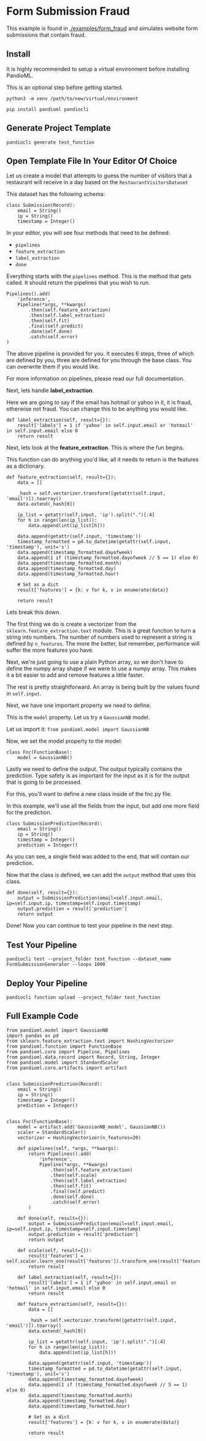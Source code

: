 # Form Submission Fraud

This example is found in [./examples/form_fraud](./examples/form_fraud) and simulates website form submissions that contain fraud.

## Install

It is highly recommended to setup a virtual environment before installing PandioML.

This is an optional step before getting started.

`python3 -m venv /path/to/new/virtual/environment`

`pip install pandioml pandiocli`

## Generate Project Template

`pandiocli generate test_function`

## Open Template File In Your Editor Of Choice

Let us create a model that attempts to guess the number of visitors that a restaurant will receive in a day based on the `RestaurantVisitorsDataset`

This dataset has the following schema:

```buildoutcfg
class Submission(Record):
    email = String()
    ip = String()
    timestamp = Integer()
```

In your editor, you will see four methods that need to be defined:

* `pipelines`
* `feature_extraction`
* `label_extraction`
* `done`

Everything starts with the `pipelines` method. This is the method that gets called. It should return the pipelines that you wish to run.

```buildoutcfg
Pipelines().add(
    'inference',
    Pipeline(*args, **kwargs)
        .then(self.feature_extraction)
        .then(self.label_extraction)
        .then(self.fit)
        .final(self.predict)
        .done(self.done)
        .catch(self.error)
)
```

The above pipeline is provided for you. It executes 6 steps, three of which are defined by you, three are defined for you through the base class. You can overwrite them if you would like.

For more information on pipelines, please read our full documentation.

Next, lets handle **label_extraction**.

Here we are going to say if the email has hotmail or yahoo in it, it is fraud, otherwise not fraud. You can change this to be anything you would like.

```buildoutcfg
def label_extraction(self, result={}):
    result['labels'] = 1 if 'yahoo' in self.input.email or 'hotmail' in self.input.email else 0
    return result
```

Next, lets look at the **feature_extraction**. This is where the fun begins.

This function can do anything you'd like, all it needs to return is the features as a dictionary.

```buildoutcfg
def feature_extraction(self, result={}):
    data = []

    _hash = self.vectorizer.transform([getattr(self.input, 'email')]).toarray()
    data.extend(_hash[0])

    ip_list = getattr(self.input, 'ip').split(".")[:4]
    for h in range(len(ip_list)):
        data.append(int(ip_list[h]))

    data.append(getattr(self.input, 'timestamp'))
    timestamp_formatted = pd.to_datetime(getattr(self.input, 'timestamp'), unit='s')
    data.append(timestamp_formatted.dayofweek)
    data.append(1 if (timestamp_formatted.dayofweek // 5 == 1) else 0)
    data.append(timestamp_formatted.month)
    data.append(timestamp_formatted.day)
    data.append(timestamp_formatted.hour)

    # Set as a dict
    result['features'] = {k: v for k, v in enumerate(data)}

    return result
```

Lets break this down.

The first thing we do is create a vectorizer from the `sklearn.feature_extraction.text` module. This is a great function to turn a string into numbers. The number of numbers used to represent a string is defined by `n_features`. The more the better, but remember, performance will suffer the more features you have.

Next, we're just going to use a plain Python array, so we don't have to define the numpy array shape if we were to use a numpy array. This makes it a bit easier to add and remove features a little faster.

The rest is pretty straightforward. An array is being built by the values found in `self.input`.

Next, we have one important property we need to define.

This is the `model` property. Let us try a `GaussianNB` model.

Let us import it: `from pandioml.model import GaussianNB`

Now, we set the model property to the model:

```buildoutcfg
class Fnc(FunctionBase):
    model = GaussianNB()
```

Lastly we need to define the output. The output typically contains the prediction. Type safety is as important for the input as it is for the output that is going to be processed.

For this, you'll want to define a new class inside of the fnc.py file.

In this example, we'll use all the fields from the input, but add one more field for the prediction.

```buildoutcfg
class SubmissionPrediction(Record):
    email = String()
    ip = String()
    timestamp = Integer()
    prediction = Integer()
```

As you can see, a single field was added to the end, that will contain our prediction.

Now that the class is defined, we can add the `output` method that uses this class.

```buildoutcfg
def done(self, result={}):
    output = SubmissionPrediction(email=self.input.email, ip=self.input.ip, timestamp=self.input.timestamp)
    output.prediction = result['prediction']
    return output
```

Done! Now you can continue to test your pipeline in the next step.

## Test Your Pipeline

`pandiocli test --project_folder test_function --dataset_name FormSubmissionGenerator --loops 1000`

## Deploy Your Pipeline

`pandiocli function upload --project_folder test_function`

## Full Example Code

```buildoutcfg
from pandioml.model import GaussianNB
import pandas as pd
from sklearn.feature_extraction.text import HashingVectorizer
from pandioml.function import FunctionBase
from pandioml.core import Pipeline, Pipelines
from pandioml.data.record import Record, String, Integer
from pandioml.model import StandardScaler
from pandioml.core.artifacts import artifact


class SubmissionPrediction(Record):
    email = String()
    ip = String()
    timestamp = Integer()
    prediction = Integer()


class Fnc(FunctionBase):
    model = artifact.add('GaussianNB_model', GaussianNB())
    scaler = StandardScaler()
    vectorizer = HashingVectorizer(n_features=20)

    def pipelines(self, *args, **kwargs):
        return Pipelines().add(
            'inference',
            Pipeline(*args, **kwargs)
                .then(self.feature_extraction)
                .then(self.scale)
                .then(self.label_extraction)
                .then(self.fit)
                .final(self.predict)
                .done(self.done)
                .catch(self.error)
        )

    def done(self, result={}):
        output = SubmissionPrediction(email=self.input.email, ip=self.input.ip, timestamp=self.input.timestamp)
        output.prediction = result['prediction']
        return output

    def scale(self, result={}):
        result['features'] = self.scaler.learn_one(result['features']).transform_one(result['features'])
        return result

    def label_extraction(self, result={}):
        result['labels'] = 1 if 'yahoo' in self.input.email or 'hotmail' in self.input.email else 0
        return result

    def feature_extraction(self, result={}):
        data = []

        _hash = self.vectorizer.transform([getattr(self.input, 'email')]).toarray()
        data.extend(_hash[0])

        ip_list = getattr(self.input, 'ip').split(".")[:4]
        for h in range(len(ip_list)):
            data.append(int(ip_list[h]))

        data.append(getattr(self.input, 'timestamp'))
        timestamp_formatted = pd.to_datetime(getattr(self.input, 'timestamp'), unit='s')
        data.append(timestamp_formatted.dayofweek)
        data.append(1 if (timestamp_formatted.dayofweek // 5 == 1) else 0)
        data.append(timestamp_formatted.month)
        data.append(timestamp_formatted.day)
        data.append(timestamp_formatted.hour)

        # Set as a dict
        result['features'] = {k: v for k, v in enumerate(data)}

        return result

```